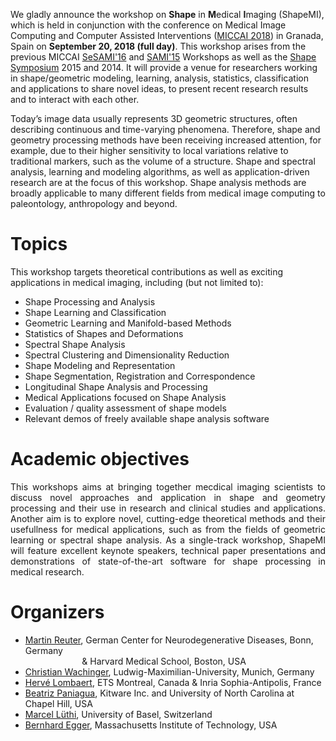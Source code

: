 
We gladly announce the workshop on **Shape** in **M**edical **I**maging (ShapeMI), which is held in conjunction with the conference on Medical Image Computing and Computer Assisted Interventions ([MICCAI 2018](http://www.miccai2018.org/en/)) in Granada, Spain on **September 20, 2018 (full day)**. This workshop arises from the previous MICCAI [SeSAMI'16](https://sites.google.com/site/sesami2016/) and [SAMI'15](https://sites.google.com/site/miccaisami2015/) Workshops as well as the [Shape Symposium](http://www.shapesymposium.org) 2015 and 2014. It will provide a venue for researchers working in shape/geometric modeling, learning, analysis, statistics, classification and applications to share novel ideas, to present recent research results and to interact with each other.

Today’s image data usually represents 3D geometric structures, often describing continuous and time-varying phenomena. Therefore, shape and geometry processing methods have been receiving increased attention, for example, due to their higher sensitivity to local variations relative to traditional markers, such as the volume of a structure. Shape and spectral analysis, learning and modeling algorithms, as well as application-driven research are at the focus of this workshop. Shape analysis methods are broadly applicable to many different fields from medical image computing to paleontology, anthropology and beyond.

# Topics
This workshop targets theoretical contributions as well as exciting applications in medical imaging, including (but not limited to):
- Shape Processing and Analysis
- Shape Learning and Classification
- Geometric Learning and Manifold-based Methods
- Statistics of Shapes and Deformations
- Spectral Shape Analysis
- Spectral Clustering and Dimensionality Reduction
- Shape Modeling and Representation
- Shape Segmentation, Registration and Correspondence
- Longitudinal Shape Analysis and Processing
- Medical Applications focused on Shape Analysis
- Evaluation / quality assessment of shape models
- Relevant demos of freely available shape analysis software 

# Academic objectives
<p align="justify"> This workshops aims at bringing together mecdical imaging scientists to discuss novel approaches and application in shape and geometry processing and their use in research and clinical studies and applications. Another aim is to explore novel, cutting-edge theoretical methods and their usefullness for medical applications, such as from the fields of geometric learning or spectral shape analysis. As a single-track workshop, ShapeMI will feature excellent keynote speakers, technical paper presentations and demonstrations of state-of-the-art software for shape processing in medical research. </p>

# Organizers
- [Martin Reuter](http://reuter.mit.edu), German Center for Neurodegenerative Diseases, Bonn, Germany <br/>
&nbsp;&nbsp;&nbsp;&nbsp;&nbsp;&nbsp;&nbsp;&nbsp;&nbsp;&nbsp;&nbsp;&nbsp;&nbsp;&nbsp;&nbsp;&nbsp;&nbsp;&nbsp;&nbsp;&nbsp;&nbsp;&nbsp;
& Harvard Medical School, Boston, USA
- [Christian Wachinger](http://wachinger.devweb.mwn.de/people/), Ludwig-Maximilian-University, Munich, Germany
- [Hervé Lombaert](https://profs.etsmtl.ca/hlombaert/), ETS Montreal, Canada & Inria Sophia-Antipolis, France
- [Beatriz Paniagua](https://www.kitware.com/beatriz-paniagua/), Kitware Inc. and University of North Carolina at Chapel Hill, USA
- [Marcel Lüthi](http://gravis.dmi.unibas.ch/people/LuethiM.html), University of Basel, Switzerland
- [Bernhard Egger](https://www.csail.mit.edu/person/bernhard-egger), Massachusetts Institute of Technology, USA
